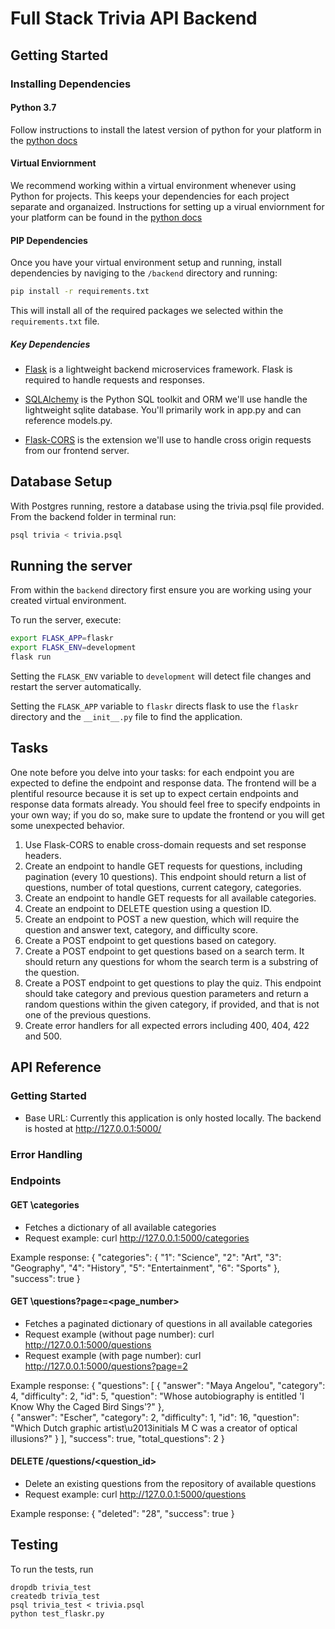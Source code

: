 # Full Stack Trivia API Backend

## Getting Started

### Installing Dependencies

#### Python 3.7

Follow instructions to install the latest version of python for your platform in the [python docs](https://docs.python.org/3/using/unix.html#getting-and-installing-the-latest-version-of-python)

#### Virtual Enviornment

We recommend working within a virtual environment whenever using Python for projects. This keeps your dependencies for each project separate and organaized. Instructions for setting up a virual enviornment for your platform can be found in the [python docs](https://packaging.python.org/guides/installing-using-pip-and-virtual-environments/)

#### PIP Dependencies

Once you have your virtual environment setup and running, install dependencies by naviging to the `/backend` directory and running:

```bash
pip install -r requirements.txt
```

This will install all of the required packages we selected within the `requirements.txt` file.

##### Key Dependencies

- [Flask](http://flask.pocoo.org/)  is a lightweight backend microservices framework. Flask is required to handle requests and responses.

- [SQLAlchemy](https://www.sqlalchemy.org/) is the Python SQL toolkit and ORM we'll use handle the lightweight sqlite database. You'll primarily work in app.py and can reference models.py. 

- [Flask-CORS](https://flask-cors.readthedocs.io/en/latest/#) is the extension we'll use to handle cross origin requests from our frontend server. 

## Database Setup
With Postgres running, restore a database using the trivia.psql file provided. From the backend folder in terminal run:
```bash
psql trivia < trivia.psql
```

## Running the server

From within the `backend` directory first ensure you are working using your created virtual environment.

To run the server, execute:

```bash
export FLASK_APP=flaskr
export FLASK_ENV=development
flask run
```

Setting the `FLASK_ENV` variable to `development` will detect file changes and restart the server automatically.

Setting the `FLASK_APP` variable to `flaskr` directs flask to use the `flaskr` directory and the `__init__.py` file to find the application. 

## Tasks

One note before you delve into your tasks: for each endpoint you are expected to define the endpoint and response data. The frontend will be a plentiful resource because it is set up to expect certain endpoints and response data formats already. You should feel free to specify endpoints in your own way; if you do so, make sure to update the frontend or you will get some unexpected behavior. 

1. Use Flask-CORS to enable cross-domain requests and set response headers. 
2. Create an endpoint to handle GET requests for questions, including pagination (every 10 questions). This endpoint should return a list of questions, number of total questions, current category, categories. 
3. Create an endpoint to handle GET requests for all available categories. 
4. Create an endpoint to DELETE question using a question ID. 
5. Create an endpoint to POST a new question, which will require the question and answer text, category, and difficulty score. 
6. Create a POST endpoint to get questions based on category. 
7. Create a POST endpoint to get questions based on a search term. It should return any questions for whom the search term is a substring of the question. 
8. Create a POST endpoint to get questions to play the quiz. This endpoint should take category and previous question parameters and return a random questions within the given category, if provided, and that is not one of the previous questions. 
9. Create error handlers for all expected errors including 400, 404, 422 and 500. 

## API Reference

### Getting Started

- Base URL: Currently this application is only hosted locally. The backend is hosted at http://127.0.0.1:5000/

### Error Handling

### Endpoints

#### GET \categories 

- Fetches a dictionary of all available categories
- Request example: curl http://127.0.0.1:5000/categories </br>

Example response:
{
  "categories": {
    "1": "Science", 
    "2": "Art", 
    "3": "Geography", 
    "4": "History", 
    "5": "Entertainment", 
    "6": "Sports"
  }, 
  "success": true
}

#### GET \questions?page=<page_number> 

- Fetches a paginated dictionary of questions in all available categories
- Request example (without page number): curl http://127.0.0.1:5000/questions 
- Request example (with page number): curl http://127.0.0.1:5000/questions?page=2 </br>

Example response:
{
 "questions": [
   {
     "answer": "Maya Angelou", 
     "category": 4, 
     "difficulty": 2, 
     "id": 5, 
     "question": "Whose autobiography is entitled 'I Know Why the Caged Bird Sings'?"
   },  
   {
     "answer": "Escher", 
     "category": 2, 
     "difficulty": 1, 
     "id": 16, 
     "question": "Which Dutch graphic artist\u2013initials M C was a creator of optical illusions?"
   }
 ], 
 "success": true, 
 "total_questions": 2
}

#### DELETE /questions/<question_id> 

- Delete an existing questions from the repository of available questions
- Request example: curl http://127.0.0.1:5000/questions 

Example response:
{
  "deleted": "28", 
  "success": true
}




## Testing
To run the tests, run
```
dropdb trivia_test
createdb trivia_test
psql trivia_test < trivia.psql
python test_flaskr.py
```